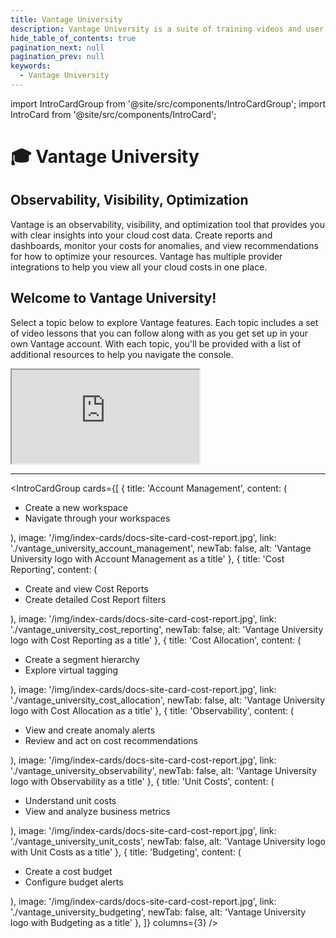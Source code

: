 ```yaml
---
title: Vantage University
description: Vantage University is a suite of training videos and user education to help you get started with Vantage.
hide_table_of_contents: true 
pagination_next: null
pagination_prev: null
keywords:
  - Vantage University
---
```

import IntroCardGroup from '@site/src/components/IntroCardGroup';
import IntroCard from '@site/src/components/IntroCard';

# 🎓 Vantage University

  <div style={{ display: 'flex', flexWrap: 'wrap' }}>
    <div style={{ flex: 1, padding: '10px', minWidth: '300px' }}>
      <h2>Observability, Visibility, Optimization</h2>
      <p>
        Vantage is an observability, visibility, and optimization tool that provides you with clear insights into your cloud cost data. Create reports and dashboards, monitor your costs for anomalies, and view recommendations for how to optimize your resources. Vantage has multiple provider integrations to help you view all your cloud costs in one place.
      </p>
      <h2>
        Welcome to Vantage University!
      </h2>
      <p>
        Select a topic below to explore Vantage features. Each topic includes a set of video lessons that you can follow along with as you get set up in your own Vantage account. With each topic, you'll be provided with a list of additional resources to help you navigate the console.
      </p>
    </div>
    <div style={{ flex: 1, padding: '15px', minWidth: '300px' }}>
      <iframe
        src="https://www.youtube.com/embed/Y9fJ1IPBleQ?si=a-R1osQg_CG0VoRC&rel=0"
        allowFullScreen
        style={{ width: '100%', height: '350px', borderRadius: '10px', border: '8px solid #d3d3d3' }}
      ></iframe>
    </div>
  </div>

--- 
<IntroCardGroup
  cards={[
    {
      title: 'Account Management',
      content: (
        <ul><li>Create a new workspace</li>
        <li>Navigate through your workspaces</li></ul>
        ),
      image: '/img/index-cards/docs-site-card-cost-report.jpg',
      link: './vantage_university_account_management',
      newTab: false,
      alt: 'Vantage University logo with Account Management as a title'
    },
    {
      title: 'Cost Reporting',
      content: (
        <ul><li>Create and view Cost Reports</li>
        <li>Create detailed Cost Report filters</li></ul>
        ),
      image: '/img/index-cards/docs-site-card-cost-report.jpg',
      link: './vantage_university_cost_reporting',
      newTab: false,
      alt: 'Vantage University logo with Cost Reporting as a title'
    },
    {
      title: 'Cost Allocation',
      content: (
        <ul><li>Create a segment hierarchy</li>
        <li>Explore virtual tagging</li></ul>
        ),
      image: '/img/index-cards/docs-site-card-cost-report.jpg',
      link: './vantage_university_cost_allocation',
      newTab: false,
      alt: 'Vantage University logo with Cost Allocation as a title'
    },
    {
      title: 'Observability',
      content: (
        <ul><li>View and create anomaly alerts</li>
        <li>Review and act on cost recommendations</li></ul>
        ),
      image: '/img/index-cards/docs-site-card-cost-report.jpg',
      link: './vantage_university_observability',
      newTab: false,
      alt: 'Vantage University logo with Observability as a title'
    },
    {
      title: 'Unit Costs',
      content: (
        <ul><li>Understand unit costs</li>
        <li>View and analyze business metrics</li></ul>
        ),
      image: '/img/index-cards/docs-site-card-cost-report.jpg',
      link: './vantage_university_unit_costs',
      newTab: false,
      alt: 'Vantage University logo with Unit Costs as a title'
    },
    {
      title: 'Budgeting',
      content: (
        <ul><li>Create a cost budget</li>
        <li>Configure budget alerts</li></ul>
        ),
      image: '/img/index-cards/docs-site-card-cost-report.jpg',
      link: './vantage_university_budgeting',
      newTab: false,
      alt: 'Vantage University logo with Budgeting as a title'
    },
  ]}
  columns={3} 
/>
